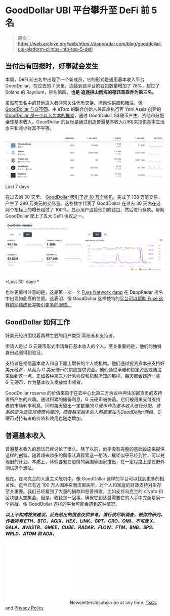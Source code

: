 # GoodDollar UBI 平台攀升至 DeFi 前 5 名

> 原文：<https://web.archive.org/web/https://dappradar.com/blog/gooddollar-ubi-platform-climbs-into-top-5-defi>

## 当付出有回报时，好事就会发生

本周，DeFi 前五名中出现了一个新成员，它的形式是通用基本收入平台 GoodDollar。在过去的 7 天里，连接到该平台的钱包数量增加了 78%，超过了 Solana 的 Raydium，排名第四。**也是** **追逐排山倒海的德菲乖乖乔为第三名。**

虽然前五名中的其他进入者非常关注代币交换、流动性供应和赌注，但 [GoodDollar 与众不同](https://web.archive.org/web/20221221181756/https://dappradar.com/blog/gooddollar-generates-a-universal-basic-income-economy/)。由 eToro 的联合创始人兼首席执行官 Yoni Assia 创建的 [GoodDollar 是一个以人为本的框架](https://web.archive.org/web/20221221181756/https://dappradar.com/multichain/defi/gooddollar-1)，通过 GoodDollar G$硬币产生、资助和分配全球基本收入。GoodDollar 的目标是通过创造普遍基本收入(UBI)来提供基本生活水平和减少财富不平等。

![](img/f22f7ffde065740232fbad7e962daec9.png)

Last 7 days

在过去的 30 天里， [GoodDollar 吸引了近 10 万个钱包](https://web.archive.org/web/20221221181756/https://dappradar.com/multichain/defi/gooddollar-1)，完成了 138 万笔交易，产生了 280 万美元的交易量。这些数字代表了 GoodDollar 在过去 30 天内在这两个指标上的增长超过了 100%。显示用户连接他们的钱包，然后进行存款。帮助 GoodDollar 爬上了五大 DeFi 协议之一。

![](img/8a459000e2cdb29eca1f8a6be29bbe1d.png)

*Last 30-days *

也许更值得注意的是，这是第一次一个 [Fuse Network dapp](https://web.archive.org/web/20221221181756/https://dappradar.com/rankings/protocol/fuse) 在 DappRadar 排名中出现如此高的位置。这表明，像 GoodDollar 这样独特的[平台可以帮助 Fuse 这样的网络成长并吸引更多的眼球。](https://web.archive.org/web/20221221181756/https://dappradar.com/fuse/defi/gooddollar)

## GoodDollar 如何工作

好美元经济围绕着两种主要的用户类型:索赔者和支持者。

申请人是以 G 元硬币形式申请每日基本收入的个人。至关重要的是，他们的独特身份必须得到验证。

支持者是相信基本收入和自下而上增长的个人或机构。他们通过投资资本来支持好美元经济，从而为 G 美元硬币的供应提供资金。他们通过承诺和锁定资金或赌注来做到这一点，正如各种第三方计息协议和机制所知的那样。每天都会铸造一些 G 元硬币，作为基本收入发放给申领者。

GoodDollar reserve 的价值来自于在去中心化第三方协议中押注加密货币的支持者所产生的兴趣。通过积累的储备利息，G 元硬币被铸造。它们被用来支付支持者的市场利率利息，同时每天留出一定数量的 G$硬币作为基本收入进行分配。该系统是为适应规模而构建的，随着越来越多的人和商家加入 GoodDollar 网络，G$硬币对持有者的价值和效用也随之增加。

## 普遍基本收入

普遍基本收入的想法已经讨论了很久。除了以前，似乎没有完整的基础设施来提供这样的创新。随着越来越多的国家认真探索这一想法，框架似乎已经到位，可以兑现旧的计划。本质上，休假套餐在疫情的英国等国家推出，在一定程度上是在野外测试这个想法。

现在，在乌克兰的人道主义危机中，像 GoodDollar 这样的平台可以找到更多的相关性。迄今已有近 100 万人因冲突而流离失所，对个人和家庭的财政支持对生存至关重要。我们已经看到了大量的捐款和慈善捐赠，比如支持乌克兰的 crypto 和区块链太空集会。但是，收钱是一回事。确保它到达最需要它的人手中完全是另一个挑战。像 GoodDollar 这样的平台可能会遇到这种情况。

***以上不构成投资建议。此处给出的信息仅供参考。请行使尽职调查，做你的研究。作者持有 ETH、BTC、AGIX、HEX、LINK、GRT、CRO、OMI、不可变 X、GALA、AVASTR、GMEE、CUBE、RADAR、FLOW、FTM、BNB、SPS、WRLD、ATOM 和 ADA。***

![](img/6d5a4a2d609c56e1a5771717e54ba759.png) NewsletterUnsubscribe at any time. [T&Cs](https://web.archive.org/web/20221221181756/https://dappradar.com/terms) and [Privacy Policy](https://web.archive.org/web/20221221181756/https://dappradar.com/privacy-policy)